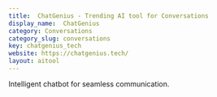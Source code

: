 ```yaml
---
title:  ChatGenius - Trending AI tool for Conversations
display_name:  ChatGenius
category: Conversations
category_slug: conversations
key: chatgenius_tech
website: https://chatgenius.tech/
layout: aitool
---
```


Intelligent chatbot for seamless communication.
